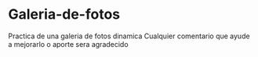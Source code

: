 # Galeria-de-fotos
Practica de una galeria de fotos dinamica
Cualquier comentario que ayude a mejorarlo o aporte sera agradecido
